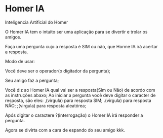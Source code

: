 # Homer IA
Inteligencia Artificial do Homer


O Homer IA tem o intuito ser uma aplicação para se divertir e trolar os amigos.

Faça uma pergunta cujo a resposta é SIM ou não, que Horme IA irá acertar a resposta.

Modo de usar:

  Você deve ser o operador(o digitador da pergunta);
  
  Seu amigo faz a pergunta;

  Você diz ao Homer IA qual vai ser a resposta(Sim ou Não) de acordo com as instruções abaxo;
    Ao iniciar a pergunta você deve digitar o caracter de resposta, são eles:
      ,(virgula) para resposta SIM;
      .(virgula) para resposta NÃO;
      ;(virgula) para resposta aleatórea;
  
  Após digitar o caractere ?(interrogação) o Homer IA irá responder a pergunta.
  
  Agora se divirta com a cara de espando do seu amigo kkk.

